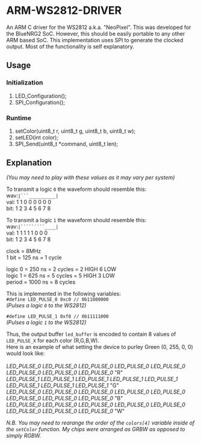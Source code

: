 # ARM-WS2812-DRIVER
An ARM C driver for the WS2812 a.k.a. "NeoPixel". 
This was developed for the BlueNRG2 SoC. However, this should be easily portable to any other ARM based SoC.
This implementation uses SPI to generate the clocked output. Most of the functionality is self explanatory. 

## Usage

### Initialization
1. LED_Configuration();
2. SPI_Configuration();

### Runtime
1. setColor(uint8_t r, uint8_t g, uint8_t b, uint8_t w);
2. setLED(int color);
3. SPI_Send(uint8_t *command, uint8_t len);

## Explanation
_(You may need to play with these values as it may vary per system)_

To transmit a logic `0` the waveform should resemble this:</br>
wav:`|```__________|`</br>
val: 1 1 0 0 0 0 0 0</br>
bit: 1 2 3 4 5 6 7 8</br>

To transmit a logic `1` the waveform should resemble this:</br>
wav:`|`````````____|`</br>
val: 1 1 1 1 1 0 0 0</br>
bit: 1 2 3 4 5 6 7 8</br>

clock     = 8MHz</br>
1 bit     = 125 ns    = 1     cycle</br>

logic 0   = 250 ns    = 2     cycles = 2 HIGH 6 LOW</br>
logic 1   = 625 ns    = 5     cycles = 5 HIGH 3 LOW</br>
period    = 1000 ns   = 8     cycles</br>

This is implemented in the following variables:</br>
`#define LED_PULSE_0 0xc0 // 0b11000000`</br>
_(Pulses a logic `0` to the WS2812)_</br>

`#define LED_PULSE_1 0xf8 // 0b11111000`</br>
_(Pulses a logic `1` to the WS2812)_</br>

Thus, the output buffer `led_buffer` is encoded to contain 8 values of `LED_PULSE_X` for each color (R,G,B,W).</br>
Here is an example of what setting the device to purley Green (0, 255, 0, 0) would look like:</br>
</br>
_LED_PULSE_0 LED_PULSE_0 LED_PULSE_0 LED_PULSE_0 LED_PULSE_0 LED_PULSE_0 LED_PULSE_0 LED_PULSE_0_  "R"</br>
_LED_PULSE_1 LED_PULSE_1 LED_PULSE_1 LED_PULSE_1 LED_PULSE_1 LED_PULSE_1 LED_PULSE_1 LED_PULSE_1_  "G"</br>
_LED_PULSE_0 LED_PULSE_0 LED_PULSE_0 LED_PULSE_0 LED_PULSE_0 LED_PULSE_0 LED_PULSE_0 LED_PULSE_0_  "B"</br>
_LED_PULSE_0 LED_PULSE_0 LED_PULSE_0 LED_PULSE_0 LED_PULSE_0 LED_PULSE_0 LED_PULSE_0 LED_PULSE_0_  "W"</br>


_N.B. You may need to rearange the order of the `colors[4]` variable inside of the `setColor` function.
My chips were arranged as GRBW as opposed to simply RGBW._
